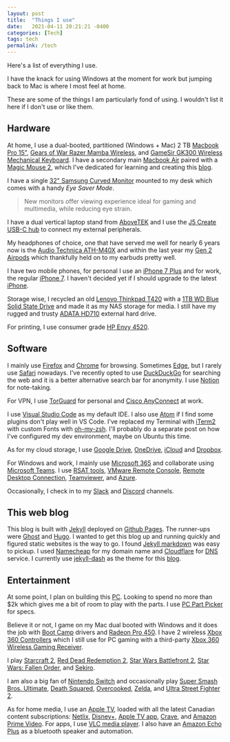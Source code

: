 ```yaml
---
layout: post
title:  "Things I use"
date:   2021-04-11 20:21:21 -0400
categories: [Tech]
tags: tech
permalink: /tech
---
```


Here's a list of everything I use. 

I have the knack for using Windows at the moment for work but jumping back to Mac is where I most feel at home. 

These are some of the things I am particularly fond of using. I wouldn't list it here if I don't use or like them.

## **Hardware**

At home, I use a dual-booted, partitioned (Windows + Mac) 2 TB [Macbook Pro 15"](https://support.apple.com/kb/SP749?locale=en_CA), [Gears of War Razer Mamba Wireless](https://www.razer.com/gaming-mice/razer-mamba-wireless/RZ01-02710200-R3M1), and [GameSir GK300 Wireless Mechanical Keyboard](https://www.gamesir.hk/products/gamesir-gk300-space-gray). I have a secondary main [Macbook Air](https://support.apple.com/kb/SP783?locale=en_CA) paired with a [Magic Mouse 2](https://www.apple.com/ca/shop/product/MLA02LL/A/magic-mouse-2-silver), which I've dedicated for learning and creating this [blog](index.html). 

I have a single [32" Samsung Curved Monitor](https://www.samsung.com/ca/monitors/curved/curved-monitor-32-inch-lc32f391fwnxza/?cid=ca_owned_ppc_google_curved-monitor_sustain_monitors-2020_text_20180107-{keywords}_w) mounted to my desk which comes with a handy _Eye Saver Mode_.

> New monitors offer viewing experience ideal for gaming and multimedia, while reducing eye strain.

I have a dual vertical laptop stand from [AboveTEK](https://www.amazon.ca/Vertical-Laptop-Stand-AboveTEK-Computer/dp/B08F742YG1/ref=sr_1_1?dchild=1&keywords=abovetek+vertical+laptop&qid=1618264105&s=office&sr=1-1) and I use the [J5 Create USB-C hub](https://en.j5create.com/products/jca374) to connect my external peripherals. 

My headphones of choice, one that have served me well for nearly 6 years now is the [Audio Technica ATH-M40X](https://www.audio-technica.com/en-us/ath-m40x) and within the last year my [Gen 2 Airpods](https://www.apple.com/ca/airpods-2nd-generation/) which thankfully held on to my earbuds pretty well. 

I have two mobile phones, for personal I use an [iPhone 7 Plus](https://support.apple.com/kb/SP744?locale=en_CA) and for work, the regular [iPhone 7](https://support.apple.com/kb/SP743?locale=en_CA). I haven't decided yet if I should upgrade to the latest [iPhone](https://www.apple.com/ca/iphone/?afid=p238%7Csvecko2PB-dc_mtid_20925xpb40345_pcrid_479829983696_pgrid_110157897054_&cid=wwa-ca-kwgo-iphone-slid--Brand-iPhone-Availibility-). 

Storage wise, I recycled an old [Lenovo Thinkpad T420](https://support.lenovo.com/ca/en/solutions/pd015734-detailed-specifications-thinkpad-t420) with a [1TB WD Blue Solid State Drive](https://www.amazon.ca/Blue-NAND-1TB-SSD-WDS100T2B0A/dp/B073SBQMCX) and made it as my NAS storage for media. I still have my rugged and trusty [ADATA HD710](https://www.adata.com/us/consumer/478) external hard drive. 

For printing, I use consumer grade [HP Envy 4520](https://support.hp.com/us-en/product/hp-envy-4520-all-in-one-printer-series/5447920).

## **Software**

I mainly use [Firefox](https://www.mozilla.org/en-CA/firefox/new/) and [Chrome](https://www.google.com/intl/en_ca/chrome/) for browsing. Sometimes [Edge](https://www.microsoft.com/en-us/edge), but I rarely use [Safari](https://www.apple.com/ca/safari/) nowadays. I've recently opted to use [DuckDuckGo](https://duckduckgo.com/) for searching the web and it is a better alternative search bar for anonymity. I use [Notion](https://www.notion.so/) for note-taking. 

For VPN, I use [TorGuard](https://torguard.net/) for personal and [Cisco AnyConnect](https://www.cisco.com/c/en_ca/products/security/anyconnect-secure-mobility-client/index.html) at work. 

I use [Visual Studio Code](https://code.visualstudio.com/) as my default IDE. I also use [Atom](https://atom.io/) if I find some plugins don't play well in VS Code. I've replaced my Terminal with [iTerm2](https://iterm2.com/) with custom Fonts with [oh-my-zsh](https://ohmyz.sh/). I'll probably do a separate post on how I've configured my dev environment, maybe on Ubuntu this time. 

As for my cloud storage, I use [Google Drive](https://www.google.com/drive/), [OneDrive](https://www.microsoft.com/en-ca/microsoft-365/onedrive/onedrive-for-business), [iCloud](https://www.apple.com/ca/icloud/) and [Dropbox](https://www.dropbox.com/?landing=dbv2). 

For Windows and work, I mainly use [Microsoft 365](https://www.microsoft.com/en-ca/microsoft-365/buy/compare-all-microsoft-365-products) and collaborate using [Microsoft Teams](https://www.microsoft.com/en-ca/microsoft-teams/group-chat-software). I use [RSAT tools](https://www.microsoft.com/en-ca/download/details.aspx?id=45520), [VMware Remote Console](https://my.vmware.com/en/web/vmware/downloads/details?downloadGroup=VMRC1200&productId=974), [Remote Desktop Connection](https://en.wikipedia.org/wiki/Remote_Desktop_Services), [Teamviewer](https://www.teamviewer.com/en-us/), and [Azure](https://azure.microsoft.com/en-ca/). 

Occasionally, I check in to my [Slack](https://slack.com/intl/en-ca/) and [Discord](https://discord.com/) channels. 

## **This web blog**

This blog is built with [Jekyll](https://jekyllrb.com/) deployed on [Github Pages](https://pages.github.com/). The runner-ups were [Ghost](https://ghost.org/docs/) and [Hugo](https://gohugo.io/). I wanted to get this blog up and running quickly and figured static websites is the way to go. I found [Jekyll markdown](https://www.markdownguide.org/tools/jekyll/) was easy to pickup. I used [Namecheap](https://www.namecheap.com/) for my domain name and [Cloudflare](https://www.cloudflare.com/en-in/learning/what-is-cloudflare/?&_bt=501259408302&_bk=&_bm=b&_bn=g&_bg=117126637894&_placement=&_target=&_loc=1002471&_dv=c&awsearchcpc=1&gclid=Cj0KCQjw38-DBhDpARIsADJ3kjnAQzQQ_tIn_HYn9e3D_iNsS22mz0BZgegYWZUqZzTgbJBMibaxHAcaAlxuEALw_wcB&gclsrc=aw.ds) for [DNS](https://en.wikipedia.org/wiki/Domain_Name_System) service. I currently use [jekyll-dash](https://github.com/bitbrain/jekyll-dash) as the theme for this [blog](index.html). 

## **Entertainment**

At some point, I plan on building this [PC](https://pcpartpicker.com/list/469kfP). Looking to spend no more than $2k which gives me a bit of room to play with the parts. I use [PC Part Picker](https://pcpartpicker.com/) for specs.

Believe it or not, I game on my Mac dual booted with Windows and it does the job with [Boot Camp](https://support.apple.com/en-ca/boot-camp) drivers and [Radeon Pro 450](https://www.techpowerup.com/gpu-specs/radeon-pro-450.c2899). I have 2 wireless [Xbox 360 Controllers](https://www.amazon.ca/Xbox-360-Wireless-Controller/dp/B003ZSP0WW) which I still use for PC gaming with a third-party [Xbox 360 Wireless Gaming Receiver](https://www.amazon.ca/Xbox-Wireless-Gaming-Receiver-Windows/dp/B000HZFCT2).

I play [Starcraft 2](https://starcraft2.com/en-us/), [Red Dead Redemption 2](https://en.wikipedia.org/wiki/Red_Dead_Redemption_2), [Star Wars Battlefront 2](https://www.ea.com/games/starwars/battlefront/star-wars-battlefront-2), [Star Wars: Fallen Order](https://www.ea.com/games/starwars/jedi-fallen-order), and [Sekiro](https://www.sekirothegame.com/home). 

I am also a big fan of [Nintendo Switch](https://www.nintendo.com/switch/system/) and occasionally play [Super Smash Bros. Ultimate](https://www.smashbros.com/en_US/), [Death Squared](https://www.nintendo.com/games/detail/death-squared-switch/), [Overcooked](https://www.nintendo.com/games/detail/overcooked-all-you-can-eat-switch/), [Zelda](https://www.zelda.com/breath-of-the-wild/), and [Ultra Street Fighter 2](https://www.nintendo.com/games/detail/ultra-street-fighter-ii-the-final-challengers-switch/).

As for home media, I use an [Apple TV](https://www.apple.com/ca/tv/), loaded with all the latest Canadian content subscriptions: [Netlix](https://www.netflix.com/ca/), [Disney+](https://www.disneyplus.com/en-ca/), [Apple TV app](https://apps.apple.com/us/app/apple-tv/id1174078549), [Crave](https://www.crave.ca/en/subscribe?cid=ps%3ACraveTV%3Agoogle%3Asearchad%3AAvailableNow%3ABrand&gclid=Cj0KCQjw38-DBhDpARIsADJ3kjkUbYZhGEBRaDJ4Hx1DBtRJf8xcYLX5YApo5JAbX4bJRNmiwnIKmz4aAk76EALw_wcB&gclsrc=aw.ds), and [Amazon Prime Video](https://www.primevideo.com/). For apps, I use [VLC media player](https://www.videolan.org/vlc/). I also have an [Amazon Echo Plus](https://www.amazon.ca/All-new-Echo-Plus-2nd-built/dp/B0794VRH3Q) as a bluetooth speaker and automation.